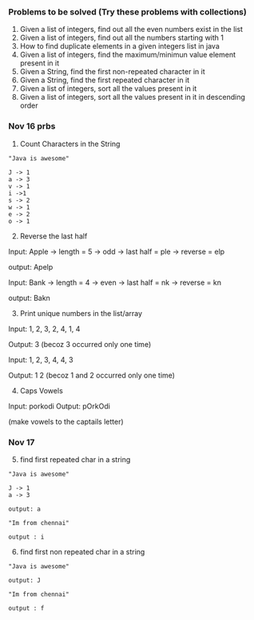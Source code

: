 
### Problems to be solved (Try these problems with collections)

1. Given a list of integers, find out all the even numbers exist in the list
2. Given a list of integers, find out all the numbers starting with 1
3. How to find duplicate elements in a given integers list in java
4. Given a list of integers, find the maximum/minimun value element present in it
5. Given a String, find the first non-repeated character in it
6. Given a String, find the first repeated character in it
7. Given a list of integers, sort all the values present in it
8. Given a list of integers, sort all the values present in it in descending order

### Nov 16 prbs

1. Count Characters in the String 
```
"Java is awesome"

J -> 1
a -> 3
v -> 1
i ->1 
s -> 2
w -> 1
e -> 2
o -> 1
```

2. Reverse the last half

Input: Apple -> length = 5  -> odd -> last half = ple  -> reverse = elp

output: Apelp

Input: Bank -> length = 4 -> even -> last half = nk -> reverse = kn

output: Bakn

3. Print unique numbers in the list/array

Input:  1, 2, 3, 2, 4, 1, 4

Output: 3  (becoz 3 occurred only one time)

Input: 1, 2, 3, 4, 4, 3

Output: 1 2  (becoz 1 and 2 occurred only one time)


4. Caps Vowels

Input: porkodi
Output: pOrkOdi

(make vowels to the captails letter)

### Nov 17 

5. find first repeated char in a string 

```
"Java is awesome"

J -> 1
a -> 3

output: a

"Im from chennai"

output : i
```

6. find first non repeated char in a string

```
"Java is awesome"

output: J

"Im from chennai"

output : f
```

